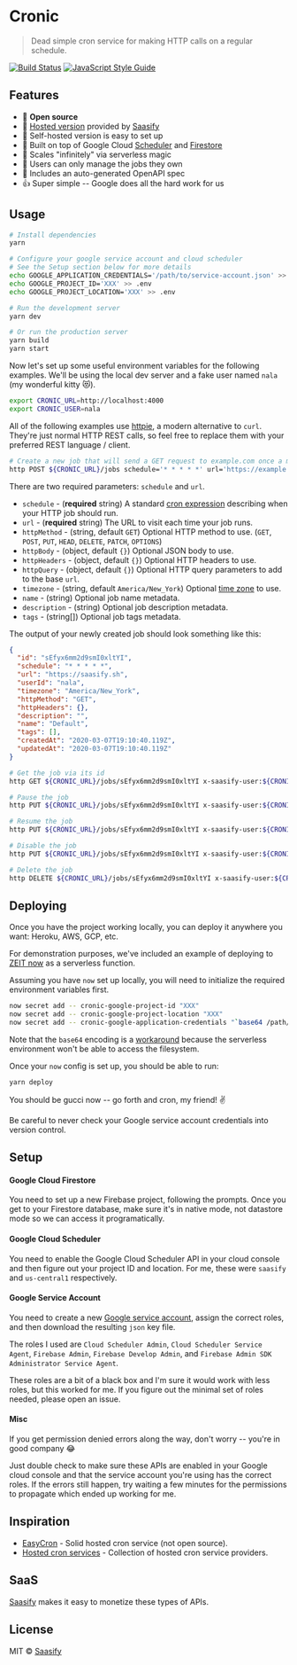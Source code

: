 # Cronic

> Dead simple cron service for making HTTP calls on a regular schedule.

[![Build Status](https://travis-ci.com/saasify-sh/cronic.svg?branch=master)](https://travis-ci.com/saasify-sh/cronic) [![JavaScript Style Guide](https://img.shields.io/badge/code_style-standard-brightgreen.svg)](https://standardjs.com)

## Features

- 💯 **Open source**
- 🙈 [Hosted version](https://cronic.saasify.sh) provided by [Saasify](https://saasify.sh)
- 🙉 Self-hosted version is easy to set up
- 🐳 Built on top of Google Cloud [Scheduler](https://cloud.google.com/scheduler) and [Firestore](https://cloud.google.com/firestore)
- 💪 Scales "infinitely" via serverless magic
- 👤 Users can only manage the jobs they own
- 🤖 Includes an auto-generated OpenAPI spec
- 👍 Super simple -- Google does all the hard work for us

## Usage

```bash
# Install dependencies
yarn
```

```bash
# Configure your google service account and cloud scheduler
# See the Setup section below for more details
echo GOOGLE_APPLICATION_CREDENTIALS='/path/to/service-account.json' >> .env
echo GOOGLE_PROJECT_ID='XXX' >> .env
echo GOOGLE_PROJECT_LOCATION='XXX' >> .env

# Run the development server
yarn dev

# Or run the production server
yarn build
yarn start
```

Now let's set up some useful environment variables for the following examples. We'll be using the local dev server and a fake user named `nala` (my wonderful kitty 😻).

```bash
export CRONIC_URL=http://localhost:4000
export CRONIC_USER=nala
```

All of the following examples use [httpie](https://httpie.org), a modern alternative to `curl`. They're just normal HTTP REST calls, so feel free to replace them with your preferred REST language / client.

```bash
# Create a new job that will send a GET request to example.com once a minute
http POST ${CRONIC_URL}/jobs schedule='* * * * *' url='https://example.com' x-saasify-user:${CRONIC_USER}
```

There are two required parameters: `schedule` and `url`.

- `schedule` - (**required** string) A standard [cron expression](https://crontab.guru) describing when your HTTP job should run.
- `url` - (**required** string) The URL to visit each time your job runs.
- `httpMethod` - (string, default `GET`) Optional HTTP method to use. (`GET`, `POST`, `PUT`, `HEAD`, `DELETE`, `PATCH`, `OPTIONS`)
- `httpBody` - (object, default `{}`) Optional JSON body to use.
- `httpHeaders` - (object, default `{}`) Optional HTTP headers to use.
- `httpQuery` - (object, default `{}`) Optional HTTP query parameters to add to the base `url`.
- `timezone` - (string, default `America/New_York`) Optional [time zone](https://cloud.google.com/dataprep/docs/html/Supported-Time-Zone-Values_66194188) to use.
- `name` - (string) Optional job name metadata.
- `description` - (string) Optional job description metadata.
- `tags` - (string[]) Optional job tags metadata.

The output of your newly created job should look something like this:

```json
{
  "id": "sEfyx6mm2d9smI0xltYI",
  "schedule": "* * * * *",
  "url": "https://saasify.sh",
  "userId": "nala",
  "timezone": "America/New_York",
  "httpMethod": "GET",
  "httpHeaders": {},
  "description": "",
  "name": "Default",
  "tags": [],
  "createdAt": "2020-03-07T19:10:40.119Z",
  "updatedAt": "2020-03-07T19:10:40.119Z"
}
```

```bash
# Get the job via its id
http GET ${CRONIC_URL}/jobs/sEfyx6mm2d9smI0xltYI x-saasify-user:${CRONIC_USER}

# Pause the job
http PUT ${CRONIC_URL}/jobs/sEfyx6mm2d9smI0xltYI x-saasify-user:${CRONIC_USER} state=paused

# Resume the job
http PUT ${CRONIC_URL}/jobs/sEfyx6mm2d9smI0xltYI x-saasify-user:${CRONIC_USER} state=enabled

# Disable the job
http PUT ${CRONIC_URL}/jobs/sEfyx6mm2d9smI0xltYI x-saasify-user:${CRONIC_USER} state=disabled

# Delete the job
http DELETE ${CRONIC_URL}/jobs/sEfyx6mm2d9smI0xltYI x-saasify-user:${CRONIC_USER}
```

## Deploying

Once you have the project working locally, you can deploy it anywhere you want: Heroku, AWS, GCP, etc.

For demonstration purposes, we've included an example of deploying to [ZEIT now](https://zeit.co/now) as a serverless function.

Assuming you have `now` set up locally, you will need to initialize the required environment variables first.

```bash
now secret add -- cronic-google-project-id "XXX"
now secret add -- cronic-google-project-location "XXX"
now secret add -- cronic-google-application-credentials "`base64 /path/to/service-account.json`"
```

Note that the `base64` encoding is a [workaround](https://github.com/zeit/now/issues/749) because the serverless environment won't be able to access the filesystem.

Once your `now` config is set up, you should be able to run:

```bash
yarn deploy
```

You should be gucci now -- go forth and cron, my friend! ✌️

Be careful to never check your Google service account credentials into version control.

## Setup

#### Google Cloud Firestore

You need to set up a new Firebase project, following the prompts. Once you get to your Firestore database, make sure it's in native mode, not datastore mode so we can access it programatically.

#### Google Cloud Scheduler

You need to enable the Google Cloud Scheduler API in your cloud console and then figure out your project ID and location. For me, these were `saasify` and `us-central1` respectively.

#### Google Service Account

You need to create a new [Google service account](https://cloud.google.com/docs/authentication/getting-started), assign the correct roles, and then download the resulting `json` key file.

The roles I used are `Cloud Scheduler Admin`, `Cloud Scheduler Service Agent`, `Firebase Admin`, `Firebase Develop Admin`, and `Firebase Admin SDK Administrator Service Agent`.

These roles are a bit of a black box and I'm sure it would work with less roles, but this worked for me. If you figure out the minimal set of roles needed, please open an issue.

#### Misc

If you get permission denied errors along the way, don't worry -- you're in good company 😂

Just double check to make sure these APIs are enabled in your Google cloud console and that the service account you're using has the correct roles. If the errors still happen, try waiting a few minutes for the permissions to propagate which ended up working for me.

## Inspiration

- [EasyCron](https://www.easycron.com/) - Solid hosted cron service (not open source).
- [Hosted cron services](https://www.cronjobservices.com) - Collection of hosted cron service providers.

## SaaS

[Saasify](https://saasify.sh) makes it easy to monetize these types of APIs.

## License

MIT © [Saasify](https://saasify.sh)
